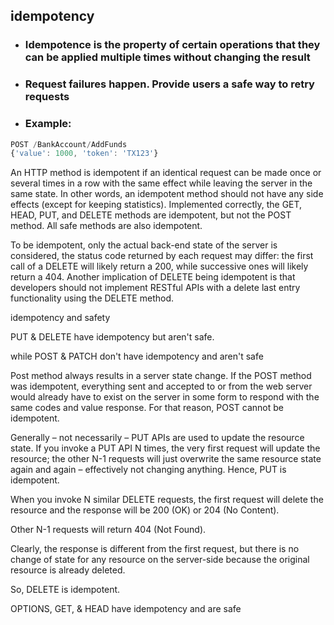 

## idempotency

- ### **Idempotence** is the property of certain operations that they can be applied multiple times without changing the result
- ### Request failures happen. Provide users a safe way to retry requests

- ### Example:
```javascript
POST /BankAccount/AddFunds
{'value': 1000, 'token': 'TX123'}
```




An HTTP method is idempotent if an identical request can be made once or several times in a row with the same effect while leaving the server in the same state. In other words, an idempotent method should not have any side effects (except for keeping statistics). Implemented correctly, the GET, HEAD, PUT, and DELETE methods are idempotent, but not the POST method. All safe methods are also idempotent. 

To be idempotent, only the actual back-end state of the server is considered, the status code returned by each request may differ: the first call of a DELETE will likely return a 200, while successive ones will likely return a 404. Another implication of DELETE being idempotent is that developers should not implement RESTful APIs with a delete last entry functionality using the DELETE method. 

idempotency and safety 

PUT & DELETE have idempotency but aren't safe. 

while POST & PATCH don't have idempotency and aren't safe 

Post method always results in a server state change. If the POST method was idempotent, everything sent and accepted to or from the web server would already have to exist on the server in some form to respond with the same codes and value response. For that reason, POST cannot be idempotent. 

Generally – not necessarily – PUT APIs are used to update the resource state. If you invoke a PUT API N times, the very first request will update the resource; the other N-1 requests will just overwrite the same resource state again and again – effectively not changing anything. Hence, PUT is idempotent. 

When you invoke N similar DELETE requests, the first request will delete the resource and the response will be 200 (OK) or 204 (No Content). 

Other N-1 requests will return 404 (Not Found). 

Clearly, the response is different from the first request, but there is no change of state for any resource on the server-side because the original resource is already deleted. 

So, DELETE is idempotent. 

OPTIONS, GET, & HEAD have idempotency and are safe